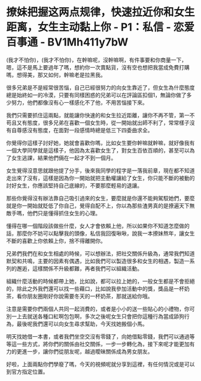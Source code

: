 # 撩妹把握这两点规律，快速拉近你和女生距离，女生主动黏上你 - P1：私信 - 恋爱百事通 - BV1Mh411y7bW

(我才不怕你)，(我才不怕你)，在幹嘛呢，沒幹嘛啊，有件事要和你商量一下，嗯，這不是馬上要過年了嗎，想約你一次賣點貨，沒有空也想把我當成免費打購嗎，想得美，那又如何，幹嘛老是拉黑我。

很多兄弟是不是經常很苦惱，自己已經很努力的向女生靠近了，但女生為什麼態度總是始終如一的冷漠，只要有同樣困惑的兄弟可以在評論區扣個1，無論你做了多少努力，他們都像沒有心一樣感化不了他，不用苦惱接下來。

我們只需要抓住這兩點，就能讓你快速的和女生拉近距離，讓你不再不管，第一不苟且又有態度，很多兄弟在喜歡一個女生時，從一開始就出師不利了，常常樣子沒有自尊感沒有態度，在面對一段感情時總是低三下四委曲求全。

你覺得你這樣子討好她，她就會喜歡你嗎，比如女生要你幹嘛就幹嘛，就好像我有一個大學同學就是這樣子，他因為太喜歡女生了，對女生百依百順的，甚至可以為了女生逃課，結果他們倆在一起才不到一個月。

女生覺得沒意思就跟他提了分手，後來我同學的程字是一落我前章，現在都不知道走出來了沒有，這樣是因為你一開始就把主動權讓給了女生，你只能不斷的被動的討好女生，你應該堅持自己底線的，不要那麼輕易的退讓。

那些你覺得沒有辦法靠自己吸引過來的女生，要麼就是你還不能夠駕馭她們，要麼就是你一開始就貶低了你自己，覺得自配不上，你以為那些渣男真的是撩遍天下無敵手嗎，他們只是懂得抓住女生的心理。

懂得在哪一個階段該做些什麼，女人才會依賴上他，所以如果你不知道怎麼做的話，那麼你不妨可以點擊我的頭像，私信我回復啾啾，說我一本撩妹熬年，讓女生不斷的喜歡上你依賴上你，捨不得離開你。

兄弟們我們在和女生相處的時候，可以想辦法，把社交關係升級為，通常我們知道默契和共鳴，主要的因素有偶遇，比如我們可以製造很多和女生的相遇，製造一系列的邂逅，這樣關係不升級都難，再者我們可以組織活動。

組織什麼活動的時候都帶上她，比如說，都可以拉上她的，一般女生都是不會拒絕的，除此之外我們還可以找一些藉口，比如說我參加活動中的獎，獎品是一杯奶茶，看你朋友圈剛好你說需要冬天的一杯奶茶，那就送給你哦。

注意是需要你們兩個人共同一起消費的，或者是小小的送一些貼心的小禮物，你可別一上去就送各種口紅啊包包啊，多次之後呢女生只會把你這種行為當成舔狗行為，最後呢我們還可以向女生尋求幫助，今天找她搬個小馬。

明天找她借一本書，或者我們坐空交沒有零錢了，向她借點零錢，我們可以通過等等這一些方式，將你們的關係由社交關係，一步一步轉化為，接下來呢才能更加有力的更進一步，讓你們從朋友呢，越過曖昧關係成為男女朋友。

好啦，上面兩點你們學廢了嗎，今天的視頻呢就分享到這裡，有任何情況或是可以到官方指定位置。